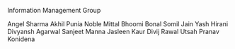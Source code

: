 Information Management Group

Angel Sharma
Akhil Punia
Noble Mittal
Bhoomi Bonal
Somil Jain
Yash Hirani
Divyansh Agarwal
Sanjeet Manna
Jasleen Kaur
Divij Rawal
Utsah
Pranav Konidena
